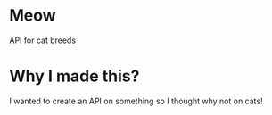 # Meow
API for cat breeds

# Why I made this?
I wanted to create an API on something so I thought why not on cats!
